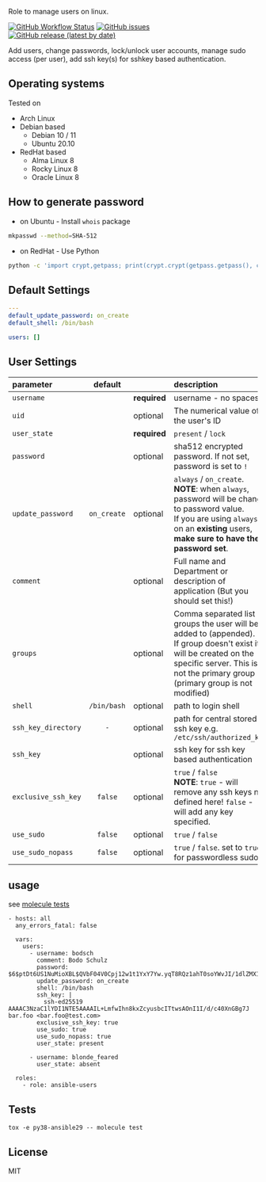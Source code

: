 
Role to manage users on linux.


[![GitHub Workflow Status](https://img.shields.io/github/workflow/status/bodsch/ansible-users/CI)][ci]
[![GitHub issues](https://img.shields.io/github/issues/bodsch/ansible-users)][issues]
[![GitHub release (latest by date)](https://img.shields.io/github/v/release/bodsch/ansible-users)][releases]

[ci]: https://github.com/bodsch/ansible-users/actions
[issues]: https://github.com/bodsch/ansible-users/issues?q=is%3Aopen+is%3Aissue
[releases]: https://github.com/bodsch/ansible-users/releases


Add users, change passwords, lock/unlock user accounts, manage sudo access (per user), add ssh key(s) for sshkey based authentication.

## Operating systems

Tested on

* Arch Linux
* Debian based
    - Debian 10 / 11
    - Ubuntu 20.10
* RedHat based
    - Alma Linux 8
    - Rocky Linux 8
    - Oracle Linux 8


## How to generate password

* on Ubuntu - Install `whois` package

```bash
mkpasswd --method=SHA-512
```

* on RedHat - Use Python

```bash
python -c 'import crypt,getpass; print(crypt.crypt(getpass.getpass(), crypt.mksalt(crypt.METHOD_SHA512)))'
```

## Default Settings

```yaml
---
default_update_password: on_create
default_shell: /bin/bash

users: []
```

## User Settings


| parameter           | default     |               | description                                                    |
| :------------------ | :----:      | :-----        | :-----------                                                   |
| `username`          |             | **required**  | username - no spaces                                           |
| `uid`               |             | optional      | The numerical value of the user's ID                           |
| `user_state`        |             | **required**  | `present` / `lock`                                             |
| `password`          |             | optional      | sha512 encrypted password. If not set, password is set to `!`  |
| `update_password`   | `on_create` | optional      | `always` / `on_create`.<br>**NOTE**: when `always`, password will be change to password value.<br>If you are using `always` on an **existing** users, **make sure to have the password set**. |
| `comment`           |             | optional      | Full name and Department or description of application (But you should set this!) |
| `groups`            |             | optional      | Comma separated list of groups the user will be added to (appended).<br>If group doesn't exist it will be created on the specific server. This is not the primary group (primary group is not modified) |
| `shell`             | `/bin/bash` | optional      | path to login shell                                            |
| `ssh_key_directory` | `-`         | optional      | path for central stored ssh key e.g. `/etc/ssh/authorized_key` |
| `ssh_key`           |             | optional      | ssh key for ssh key based authentication                       |
| `exclusive_ssh_key` | `false`     | optional      | `true` / `false` <br>**NOTE**: `true` - will remove any ssh keys not defined here! `false` - will add any key specified. |
| `use_sudo`          | `false`     | optional      | `true` / `false`                                               |
| `use_sudo_nopass`   | `false`     | optional      | `true` / `false`. set to `true` for passwordless sudo.         |


## usage

see [molecule tests](molecule/default/converge.yml)

```
- hosts: all
  any_errors_fatal: false

  vars:
    users:
      - username: bodsch
        comment: Bodo Schulz
        password: $6$ptDt6US1NuMioXBL$QVbF04V0Cpj12w1t1YxY7Yw.yqT8RQz1ahT0soYWvJI/1dlZMX19pPXGZn5fn0YQpjS/5ml.sKRCZFt0aPZIa.
        update_password: on_create
        shell: /bin/bash
        ssh_key: |
          ssh-ed25519 AAAAC3NzaC1lYDI1NTE5AAAAIL+LmfwIhn8kxZcyusbcITtwsAOnI1I/d/c40XnGBg7J bar.foo <bar.foo@test.com>
        exclusive_ssh_key: true
        use_sudo: true
        use_sudo_nopass: true
        user_state: present

      - username: blonde_feared
        user_state: absent

  roles:
    - role: ansible-users
```

## Tests

`tox -e py38-ansible29 -- molecule test`


## License

MIT
